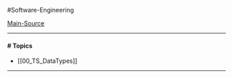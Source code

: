 #Software-Engineering 

[Main-Source](https://dev.to/jps27cse/getting-started-with-typescript-a-comprehensive-guide-1djm)

---
#### # Topics

- [[00_TS_DataTypes]]

---
